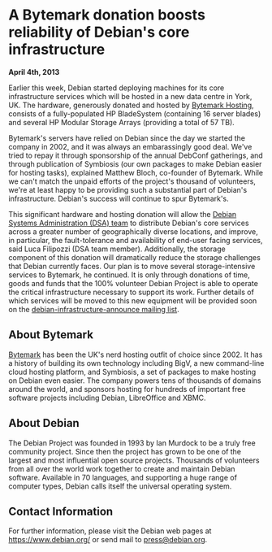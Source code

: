 
A Bytemark donation boosts reliability of Debian's core infrastructure
======================================================================


**April 4th, 2013**



Earlier this week, Debian started deploying machines for its core
infrastructure services which will be hosted in a new data centre in
York, UK. The hardware, generously donated and hosted by [Bytemark Hosting](http://bytemark.co.uk), consists of a
fully-populated HP BladeSystem (containing 16 server blades) and
several HP Modular Storage Arrays (providing a total of 57 TB).




Bytemark's servers have relied on Debian since the day we
started the company in 2002, and it was always an embarassingly
good deal. We've tried to repay it through sponsorship of the
annual DebConf gatherings, and through publication of Symbiosis
(our own packages to make Debian easier for hosting tasks), explained
Matthew Bloch, co-founder of Bytemark. While we can't match the unpaid
efforts of the project's thousand of volunteers, we're at least happy to be
providing such a substantial part of Debian's infrastructure. Debian's success
will continue to spur Bytemark's.




This significant hardware and hosting donation will allow the
[Debian Systems Administration (DSA)
team](https://dsa.debian.org) to distribute Debian's core services across a greater number of
geographically diverse locations, and improve, in particular, the
fault-tolerance and availability of end-user facing services, said
Luca Filipozzi (DSA team member).
Additionally, the storage component of this donation will
dramatically reduce the storage challenges that Debian currently faces.
Our plan is to move several storage-intensive services to Bytemark,
he continued.
It is only through donations of time, goods and funds that the 100%
volunteer Debian Project is able to operate the critical infrastructure
necessary to support its work.
Further details of which services will be moved to this new equipment
will be provided soon on the
[debian-infrastructure-announce
mailing list](https://lists.debian.org/debian-infrastructure-announce).



About Bytemark
--------------



[Bytemark](http://bytemark.co.uk)
has been the UK's nerd hosting outfit of choice since
2002. It has a history of building its own technology
including BigV, a new command-line cloud hosting platform,
and Symbiosis, a set of packages to make hosting on Debian
even easier. The company powers tens of thousands of
domains around the world, and sponsors hosting for hundreds of
important free software projects including Debian, LibreOffice
and XBMC.



About Debian
------------



The Debian Project was founded in 1993 by Ian Murdock to be a truly
free community project. Since then the project has grown to be one of
the largest and most influential open source projects. Thousands of
volunteers from all over the world work together to create and maintain
Debian software. Available in 70 languages, and supporting a huge range
of computer types, Debian calls itself the universal operating
system.



Contact Information
-------------------


For further information, please visit the Debian web pages at <https://www.debian.org/> or send mail to
<press@debian.org>.



